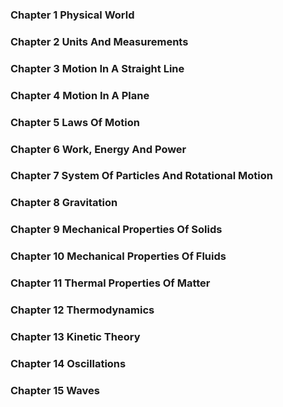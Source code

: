 
### Chapter 1 Physical World 
### Chapter 2 Units And Measurements 
### Chapter 3 Motion In A Straight Line 
### Chapter 4 Motion In A Plane 
### Chapter 5 Laws Of Motion 
### Chapter 6 Work, Energy And Power 
### Chapter 7 System Of Particles And Rotational Motion 
### Chapter 8 Gravitation 
### Chapter 9 Mechanical Properties Of Solids
### Chapter 10 Mechanical Properties Of Fluids
### Chapter 11 Thermal Properties Of Matter
### Chapter 12 Thermodynamics
### Chapter 13 Kinetic Theory
### Chapter 14 Oscillations
### Chapter 15 Waves
